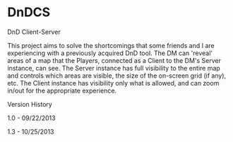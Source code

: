 DnDCS
=====

DnD Client-Server

This project aims to solve the shortcomings that some friends and I are experiencing with a previously acquired DnD tool.
The DM can 'reveal' areas of a map that the Players, connected as a Client to the DM's Server instance, can see. The Server
instance has full visibility to the entire map and controls which areas are visible, the size of the on-screen grid (if any), etc.
The Client instance has visibility only what is allowed, and can zoom in/out for the appropriate experience.

Version History

1.0 - 09/22/2013

1.3 - 10/25/2013

